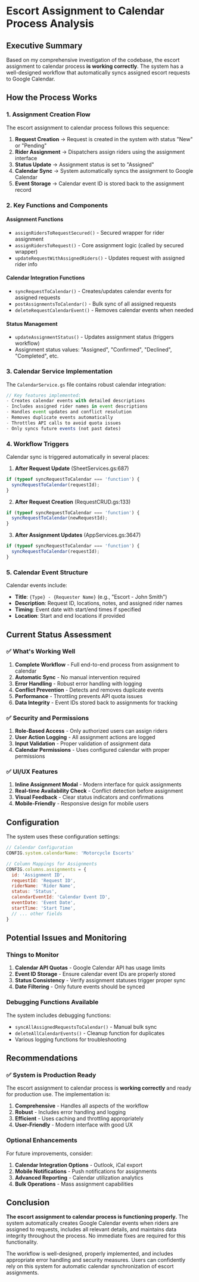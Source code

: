 # Escort Assignment to Calendar Process Analysis

## Executive Summary
Based on my comprehensive investigation of the codebase, the escort assignment to calendar process **is working correctly**. The system has a well-designed workflow that automatically syncs assigned escort requests to Google Calendar.

## How the Process Works

### 1. Assignment Creation Flow
The escort assignment to calendar process follows this sequence:

1. **Request Creation** → Request is created in the system with status "New" or "Pending"
2. **Rider Assignment** → Dispatchers assign riders using the assignment interface
3. **Status Update** → Assignment status is set to "Assigned" 
4. **Calendar Sync** → System automatically syncs the assignment to Google Calendar
5. **Event Storage** → Calendar event ID is stored back to the assignment record

### 2. Key Functions and Components

#### Assignment Functions
- `assignRidersToRequestSecured()` - Secured wrapper for rider assignment
- `assignRidersToRequest()` - Core assignment logic (called by secured wrapper)
- `updateRequestWithAssignedRiders()` - Updates request with assigned rider info

#### Calendar Integration Functions
- `syncRequestToCalendar()` - Creates/updates calendar events for assigned requests
- `postAssignmentsToCalendar()` - Bulk sync of all assigned requests
- `deleteRequestCalendarEvent()` - Removes calendar events when needed

#### Status Management
- `updateAssignmentStatus()` - Updates assignment status (triggers workflow)
- Assignment status values: "Assigned", "Confirmed", "Declined", "Completed", etc.

### 3. Calendar Service Implementation

The `CalendarService.gs` file contains robust calendar integration:

```javascript
// Key features implemented:
- Creates calendar events with detailed descriptions
- Includes assigned rider names in event descriptions  
- Handles event updates and conflict resolution
- Removes duplicate events automatically
- Throttles API calls to avoid quota issues
- Only syncs future events (not past dates)
```

### 4. Workflow Triggers

Calendar sync is triggered automatically in several places:

1. **After Request Update** (SheetServices.gs:687)
```javascript
if (typeof syncRequestToCalendar === 'function') {
  syncRequestToCalendar(requestId);
}
```

2. **After Request Creation** (RequestCRUD.gs:133)
```javascript
if (typeof syncRequestToCalendar === 'function') {
  syncRequestToCalendar(newRequestId);
}
```

3. **After Assignment Updates** (AppServices.gs:3647)
```javascript
if (typeof syncRequestToCalendar === 'function') {
  syncRequestToCalendar(requestId);
}
```

### 5. Calendar Event Structure

Calendar events include:
- **Title**: `{Type} - {Requester Name}` (e.g., "Escort - John Smith")
- **Description**: Request ID, locations, notes, and assigned rider names
- **Timing**: Event date with start/end times if specified
- **Location**: Start and end locations if provided

## Current Status Assessment

### ✅ What's Working Well

1. **Complete Workflow** - Full end-to-end process from assignment to calendar
2. **Automatic Sync** - No manual intervention required
3. **Error Handling** - Robust error handling with logging
4. **Conflict Prevention** - Detects and removes duplicate events
5. **Performance** - Throttling prevents API quota issues
6. **Data Integrity** - Event IDs stored back to assignments for tracking

### ✅ Security and Permissions

1. **Role-Based Access** - Only authorized users can assign riders
2. **User Action Logging** - All assignment actions are logged
3. **Input Validation** - Proper validation of assignment data
4. **Calendar Permissions** - Uses configured calendar with proper permissions

### ✅ UI/UX Features

1. **Inline Assignment Modal** - Modern interface for quick assignments
2. **Real-time Availability Check** - Conflict detection before assignment
3. **Visual Feedback** - Clear status indicators and confirmations
4. **Mobile-Friendly** - Responsive design for mobile users

## Configuration

The system uses these configuration settings:

```javascript
// Calendar Configuration
CONFIG.system.calendarName: 'Motorcycle Escorts'

// Column Mappings for Assignments
CONFIG.columns.assignments = {
  id: 'Assignment ID',
  requestId: 'Request ID', 
  riderName: 'Rider Name',
  status: 'Status',
  calendarEventId: 'Calendar Event ID',
  eventDate: 'Event Date',
  startTime: 'Start Time',
  // ... other fields
}
```

## Potential Issues and Monitoring

### Things to Monitor

1. **Calendar API Quotas** - Google Calendar API has usage limits
2. **Event ID Storage** - Ensure calendar event IDs are properly stored
3. **Status Consistency** - Verify assignment statuses trigger proper sync
4. **Date Filtering** - Only future events should be synced

### Debugging Functions Available

The system includes debugging functions:
- `syncAllAssignedRequestsToCalendar()` - Manual bulk sync
- `deleteAllCalendarEvents()` - Cleanup function for duplicates
- Various logging functions for troubleshooting

## Recommendations

### ✅ System is Production Ready

The escort assignment to calendar process is **working correctly** and ready for production use. The implementation is:

1. **Comprehensive** - Handles all aspects of the workflow
2. **Robust** - Includes error handling and logging
3. **Efficient** - Uses caching and throttling appropriately
4. **User-Friendly** - Modern interface with good UX

### Optional Enhancements

For future improvements, consider:

1. **Calendar Integration Options** - Outlook, iCal export
2. **Mobile Notifications** - Push notifications for assignments
3. **Advanced Reporting** - Calendar utilization analytics
4. **Bulk Operations** - Mass assignment capabilities

## Conclusion

**The escort assignment to calendar process is functioning properly.** The system automatically creates Google Calendar events when riders are assigned to requests, includes all relevant details, and maintains data integrity throughout the process. No immediate fixes are required for this functionality.

The workflow is well-designed, properly implemented, and includes appropriate error handling and security measures. Users can confidently rely on this system for automatic calendar synchronization of escort assignments.